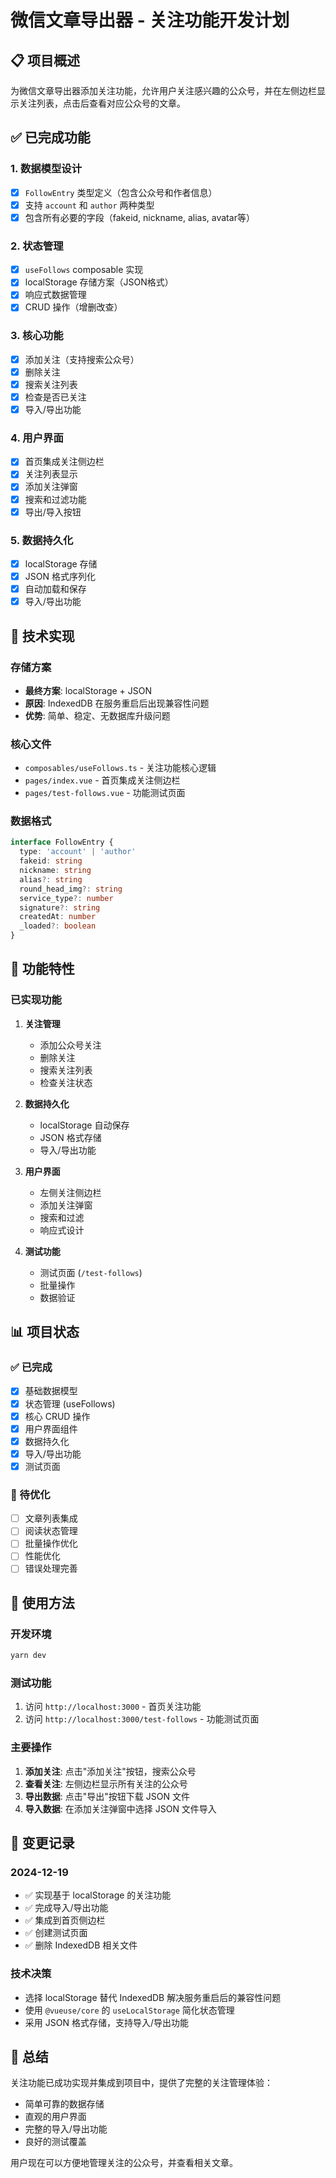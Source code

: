 # 微信文章导出器 - 关注功能开发计划

## 📋 项目概述

为微信文章导出器添加关注功能，允许用户关注感兴趣的公众号，并在左侧边栏显示关注列表，点击后查看对应公众号的文章。

## ✅ 已完成功能

### 1. 数据模型设计
- [x] `FollowEntry` 类型定义（包含公众号和作者信息）
- [x] 支持 `account` 和 `author` 两种类型
- [x] 包含所有必要的字段（fakeid, nickname, alias, avatar等）

### 2. 状态管理
- [x] `useFollows` composable 实现
- [x] localStorage 存储方案（JSON格式）
- [x] 响应式数据管理
- [x] CRUD 操作（增删改查）

### 3. 核心功能
- [x] 添加关注（支持搜索公众号）
- [x] 删除关注
- [x] 搜索关注列表
- [x] 检查是否已关注
- [x] 导入/导出功能

### 4. 用户界面
- [x] 首页集成关注侧边栏
- [x] 关注列表显示
- [x] 添加关注弹窗
- [x] 搜索和过滤功能
- [x] 导出/导入按钮

### 5. 数据持久化
- [x] localStorage 存储
- [x] JSON 格式序列化
- [x] 自动加载和保存
- [x] 导入/导出功能

## 🔧 技术实现

### 存储方案
- **最终方案**: localStorage + JSON
- **原因**: IndexedDB 在服务重启后出现兼容性问题
- **优势**: 简单、稳定、无数据库升级问题

### 核心文件
- `composables/useFollows.ts` - 关注功能核心逻辑
- `pages/index.vue` - 首页集成关注侧边栏
- `pages/test-follows.vue` - 功能测试页面

### 数据格式
```typescript
interface FollowEntry {
  type: 'account' | 'author'
  fakeid: string
  nickname: string
  alias?: string
  round_head_img?: string
  service_type?: number
  signature?: string
  createdAt: number
  _loaded?: boolean
}
```

## 🎯 功能特性

### 已实现功能
1. **关注管理**
   - 添加公众号关注
   - 删除关注
   - 搜索关注列表
   - 检查关注状态

2. **数据持久化**
   - localStorage 自动保存
   - JSON 格式存储
   - 导入/导出功能

3. **用户界面**
   - 左侧关注侧边栏
   - 添加关注弹窗
   - 搜索和过滤
   - 响应式设计

4. **测试功能**
   - 测试页面 (`/test-follows`)
   - 批量操作
   - 数据验证

## 📊 项目状态

### ✅ 已完成
- [x] 基础数据模型
- [x] 状态管理 (useFollows)
- [x] 核心 CRUD 操作
- [x] 用户界面组件
- [x] 数据持久化
- [x] 导入/导出功能
- [x] 测试页面

### 🔄 待优化
- [ ] 文章列表集成
- [ ] 阅读状态管理
- [ ] 批量操作优化
- [ ] 性能优化
- [ ] 错误处理完善

## 🚀 使用方法

### 开发环境
```bash
yarn dev
```

### 测试功能
1. 访问 `http://localhost:3000` - 首页关注功能
2. 访问 `http://localhost:3000/test-follows` - 功能测试页面

### 主要操作
1. **添加关注**: 点击"添加关注"按钮，搜索公众号
2. **查看关注**: 左侧边栏显示所有关注的公众号
3. **导出数据**: 点击"导出"按钮下载 JSON 文件
4. **导入数据**: 在添加关注弹窗中选择 JSON 文件导入

## 📝 变更记录

### 2024-12-19
- ✅ 实现基于 localStorage 的关注功能
- ✅ 完成导入/导出功能
- ✅ 集成到首页侧边栏
- ✅ 创建测试页面
- ✅ 删除 IndexedDB 相关文件

### 技术决策
- 选择 localStorage 替代 IndexedDB 解决服务重启后的兼容性问题
- 使用 `@vueuse/core` 的 `useLocalStorage` 简化状态管理
- 采用 JSON 格式存储，支持导入/导出功能

## 🎉 总结

关注功能已成功实现并集成到项目中，提供了完整的关注管理体验：
- 简单可靠的数据存储
- 直观的用户界面
- 完整的导入/导出功能
- 良好的测试覆盖

用户现在可以方便地管理关注的公众号，并查看相关文章。 